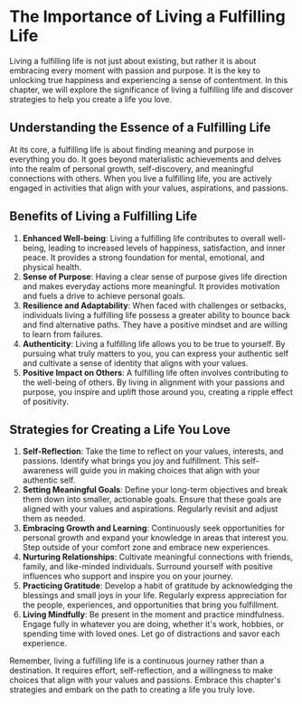 # The Importance of Living a Fulfilling Life

Living a fulfilling life is not just about existing, but rather it is about embracing every moment with passion and purpose. It is the key to unlocking true happiness and experiencing a sense of contentment. In this chapter, we will explore the significance of living a fulfilling life and discover strategies to help you create a life you love.

## Understanding the Essence of a Fulfilling Life

At its core, a fulfilling life is about finding meaning and purpose in everything you do. It goes beyond materialistic achievements and delves into the realm of personal growth, self-discovery, and meaningful connections with others. When you live a fulfilling life, you are actively engaged in activities that align with your values, aspirations, and passions.

## Benefits of Living a Fulfilling Life

1. **Enhanced Well-being**: Living a fulfilling life contributes to overall well-being, leading to increased levels of happiness, satisfaction, and inner peace. It provides a strong foundation for mental, emotional, and physical health.
2. **Sense of Purpose**: Having a clear sense of purpose gives life direction and makes everyday actions more meaningful. It provides motivation and fuels a drive to achieve personal goals.
3. **Resilience and Adaptability**: When faced with challenges or setbacks, individuals living a fulfilling life possess a greater ability to bounce back and find alternative paths. They have a positive mindset and are willing to learn from failures.
4. **Authenticity**: Living a fulfilling life allows you to be true to yourself. By pursuing what truly matters to you, you can express your authentic self and cultivate a sense of identity that aligns with your values.
5. **Positive Impact on Others**: A fulfilling life often involves contributing to the well-being of others. By living in alignment with your passions and purpose, you inspire and uplift those around you, creating a ripple effect of positivity.

## Strategies for Creating a Life You Love

1. **Self-Reflection**: Take the time to reflect on your values, interests, and passions. Identify what brings you joy and fulfillment. This self-awareness will guide you in making choices that align with your authentic self.
2. **Setting Meaningful Goals**: Define your long-term objectives and break them down into smaller, actionable goals. Ensure that these goals are aligned with your values and aspirations. Regularly revisit and adjust them as needed.
3. **Embracing Growth and Learning**: Continuously seek opportunities for personal growth and expand your knowledge in areas that interest you. Step outside of your comfort zone and embrace new experiences.
4. **Nurturing Relationships**: Cultivate meaningful connections with friends, family, and like-minded individuals. Surround yourself with positive influences who support and inspire you on your journey.
5. **Practicing Gratitude**: Develop a habit of gratitude by acknowledging the blessings and small joys in your life. Regularly express appreciation for the people, experiences, and opportunities that bring you fulfillment.
6. **Living Mindfully**: Be present in the moment and practice mindfulness. Engage fully in whatever you are doing, whether it's work, hobbies, or spending time with loved ones. Let go of distractions and savor each experience.

Remember, living a fulfilling life is a continuous journey rather than a destination. It requires effort, self-reflection, and a willingness to make choices that align with your values and passions. Embrace this chapter's strategies and embark on the path to creating a life you truly love.
